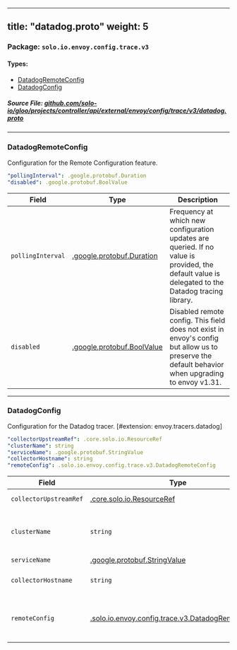 
---
title: "datadog.proto"
weight: 5
---

<!-- Code generated by solo-kit. DO NOT EDIT. -->


### Package: `solo.io.envoy.config.trace.v3` 
#### Types:


- [DatadogRemoteConfig](#datadogremoteconfig)
- [DatadogConfig](#datadogconfig)
  



##### Source File: [github.com/solo-io/gloo/projects/controller/api/external/envoy/config/trace/v3/datadog.proto](https://github.com/solo-io/gloo/blob/main/projects/controller/api/external/envoy/config/trace/v3/datadog.proto)





---
### DatadogRemoteConfig

 
Configuration for the Remote Configuration feature.

```yaml
"pollingInterval": .google.protobuf.Duration
"disabled": .google.protobuf.BoolValue

```

| Field | Type | Description |
| ----- | ---- | ----------- | 
| `pollingInterval` | [.google.protobuf.Duration](https://developers.google.com/protocol-buffers/docs/reference/csharp/class/google/protobuf/well-known-types/duration) | Frequency at which new configuration updates are queried. If no value is provided, the default value is delegated to the Datadog tracing library. |
| `disabled` | [.google.protobuf.BoolValue](https://developers.google.com/protocol-buffers/docs/reference/csharp/class/google/protobuf/well-known-types/bool-value) | Disabled remote config. This field does not exist in envoy's config but allow us to preserve the default behavior when upgrading to envoy v1.31. |




---
### DatadogConfig

 
Configuration for the Datadog tracer.
[#extension: envoy.tracers.datadog]

```yaml
"collectorUpstreamRef": .core.solo.io.ResourceRef
"clusterName": string
"serviceName": .google.protobuf.StringValue
"collectorHostname": string
"remoteConfig": .solo.io.envoy.config.trace.v3.DatadogRemoteConfig

```

| Field | Type | Description |
| ----- | ---- | ----------- | 
| `collectorUpstreamRef` | [.core.solo.io.ResourceRef](../../../../../../../../../../solo-kit/api/v1/ref.proto.sk/#resourceref) | The upstream to use for submitting traces to the Datadog agent. Only one of `collectorUpstreamRef` or `clusterName` can be set. |
| `clusterName` | `string` | The name of the cluster to use for submitting traces to the Datadog agent. Note that the cluster must be defined in the :ref:`Bootstrap static cluster resources <envoy_api_field_config.bootstrap.v3.Bootstrap.StaticResources.clusters>`. Only one of `clusterName` or `collectorUpstreamRef` can be set. |
| `serviceName` | [.google.protobuf.StringValue](https://developers.google.com/protocol-buffers/docs/reference/csharp/class/google/protobuf/well-known-types/string-value) | The name used for the service when traces are generated by envoy. |
| `collectorHostname` | `string` | Optional hostname to use when sending spans to the collector_cluster. Useful for collectors that require a specific hostname. Defaults to collector_cluster above. |
| `remoteConfig` | [.solo.io.envoy.config.trace.v3.DatadogRemoteConfig](../datadog.proto.sk/#datadogremoteconfig) | Configures remote configuration. Remote Configuration allows to configure the tracer from Datadog's user interface. This feature can drastically increase the number of connections to the Datadog Agent. Each tracer regularly polls for configuration updates, and the number of tracers is the product of the number of listeners and worker threads. |





<!-- Start of HubSpot Embed Code -->
<script type="text/javascript" id="hs-script-loader" async defer src="//js.hs-scripts.com/5130874.js"></script>
<!-- End of HubSpot Embed Code -->
